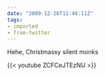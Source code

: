 ```yaml
---
date: "2009-12-26T11:46:11Z"
tags:
- imported
- from-twitter
---
```

Hehe, Christmassy silent monks

{{< youtube ZCFCeJTEzNU >}}
